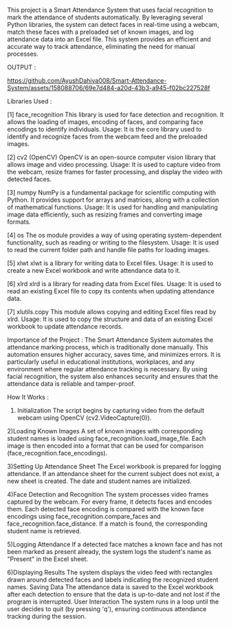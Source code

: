 This project is a Smart Attendance System that uses facial recognition to mark the attendance of students automatically. By leveraging several Python libraries, the system can detect faces in real-time using a webcam, match these faces with a preloaded set of known images, and log attendance data into an Excel file. This system provides an efficient and accurate way to track attendance, eliminating the need for manual processes.

OUTPUT : 


https://github.com/AyushDahiya008/Smart-Attendance-System/assets/158088706/69e7d484-a20d-43b3-a945-f02bc227528f



Libraries Used : 


[1] face_recognition
 This library is used for face detection and recognition. It allows the loading of images, encoding of faces, and comparing face encodings to identify individuals.
Usage: It is the core library used to identify and recognize faces from the webcam feed and the preloaded images.


[2] cv2 (OpenCV)
 OpenCV is an open-source computer vision library that allows image and video processing.
Usage: It is used to capture video from the webcam, resize frames for faster processing, and display the video with detected faces.


[3] numpy
 NumPy is a fundamental package for scientific computing with Python. It provides support for arrays and matrices, along with a collection of mathematical functions.
Usage: It is used for handling and manipulating image data efficiently, such as resizing frames and converting image formats.


[4] os
 The os module provides a way of using operating system-dependent functionality, such as reading or writing to the filesystem.
Usage: It is used to read the current folder path and handle file paths for loading images.


[5] xlwt
 xlwt is a library for writing data to Excel files.
Usage: It is used to create a new Excel workbook and write attendance data to it.


[6] xlrd
 xlrd is a library for reading data from Excel files.
Usage: It is used to read an existing Excel file to copy its contents when updating attendance data.


[7] xlutils.copy
 This module allows copying and editing Excel files read by xlrd.
Usage: It is used to copy the structure and data of an existing Excel workbook to update attendance records.



Importance of the Project : 
The Smart Attendance System automates the attendance marking process, which is traditionally done manually. This automation ensures higher accuracy, saves time, and minimizes errors. It is particularly useful in educational institutions, workplaces, and any environment where regular attendance tracking is necessary. By using facial recognition, the system also enhances security and ensures that the attendance data is reliable and tamper-proof.




How It Works :
1) Initialization
The script begins by capturing video from the default webcam using OpenCV (cv2.VideoCapture(0)).

2)Loading Known Images
A set of known images with corresponding student names is loaded using face_recognition.load_image_file. Each image is then encoded into a format that can be used for comparison (face_recognition.face_encodings).

3)Setting Up Attendance Sheet
The Excel workbook is prepared for logging attendance. If an attendance sheet for the current subject does not exist, a new sheet is created. The date and student names are initialized.

4)Face Detection and Recognition
The system processes video frames captured by the webcam. For every frame, it detects faces and encodes them.
Each detected face encoding is compared with the known face encodings using face_recognition.compare_faces and face_recognition.face_distance.
If a match is found, the corresponding student name is retrieved.

5)Logging Attendance
If a detected face matches a known face and has not been marked as present already, the system logs the student's name as "Present" in the Excel sheet.

6)Displaying Results
The system displays the video feed with rectangles drawn around detected faces and labels indicating the recognized student names.
Saving Data
The attendance data is saved to the Excel workbook after each detection to ensure that the data is up-to-date and not lost if the program is interrupted.
User Interaction
The system runs in a loop until the user decides to quit (by pressing 'q'), ensuring continuous attendance tracking during the session.




